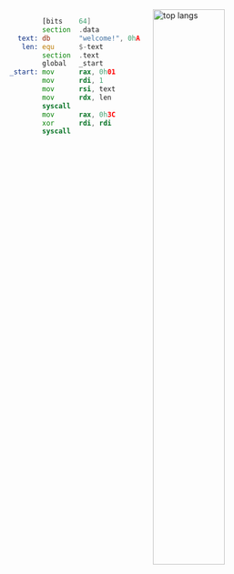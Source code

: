 <img align="right" width="50%" alt="top langs" src="https://github-readme-stats.vercel.app/api/top-langs/?username=llathasa-veleth">

```asm
        [bits    64]
        section  .data
  text: db       "welcome!", 0hA
   len: equ      $-text
        section  .text
        global   _start
_start: mov      rax, 0h01
        mov      rdi, 1
        mov      rsi, text
        mov      rdx, len
        syscall
        mov      rax, 0h3C
        xor      rdi, rdi
        syscall
```
